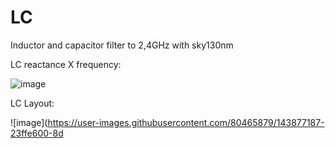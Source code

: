 # LC
Inductor and capacitor filter to 2,4GHz with sky130nm

LC reactance X frequency:

![image](https://user-images.githubusercontent.com/80465879/143876719-c7490e5b-5006-4cd9-9bcc-7574f333f1f8.png)


LC Layout:

![image](https://user-images.githubusercontent.com/80465879/143877187-23ffe600-8d
